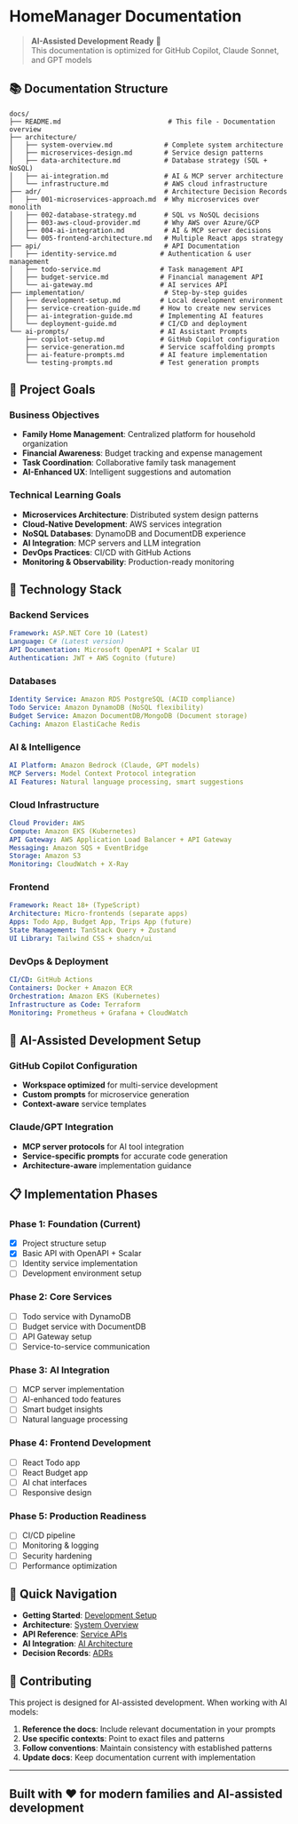 # HomeManager Documentation

> **AI-Assisted Development Ready** 🤖  
> This documentation is optimized for GitHub Copilot, Claude Sonnet, and GPT models

## 📚 Documentation Structure

```text
docs/
├── README.md                           # This file - Documentation overview
├── architecture/
│   ├── system-overview.md             # Complete system architecture
│   ├── microservices-design.md        # Service design patterns
│   ├── data-architecture.md           # Database strategy (SQL + NoSQL)
│   ├── ai-integration.md              # AI & MCP server architecture
│   └── infrastructure.md              # AWS cloud infrastructure
├── adr/                               # Architecture Decision Records
│   ├── 001-microservices-approach.md  # Why microservices over monolith
│   ├── 002-database-strategy.md       # SQL vs NoSQL decisions
│   ├── 003-aws-cloud-provider.md      # Why AWS over Azure/GCP
│   ├── 004-ai-integration.md          # AI & MCP server decisions
│   └── 005-frontend-architecture.md   # Multiple React apps strategy
├── api/                               # API Documentation
│   ├── identity-service.md           # Authentication & user management
│   ├── todo-service.md               # Task management API
│   ├── budget-service.md             # Financial management API
│   └── ai-gateway.md                 # AI services API
├── implementation/                    # Step-by-step guides
│   ├── development-setup.md          # Local development environment
│   ├── service-creation-guide.md     # How to create new services
│   ├── ai-integration-guide.md       # Implementing AI features
│   └── deployment-guide.md           # CI/CD and deployment
└── ai-prompts/                       # AI Assistant Prompts
    ├── copilot-setup.md              # GitHub Copilot configuration
    ├── service-generation.md         # Service scaffolding prompts
    ├── ai-feature-prompts.md         # AI feature implementation
    └── testing-prompts.md            # Test generation prompts
```

## 🎯 **Project Goals**

### **Business Objectives**

- **Family Home Management**: Centralized platform for household organization
- **Financial Awareness**: Budget tracking and expense management
- **Task Coordination**: Collaborative family task management
- **AI-Enhanced UX**: Intelligent suggestions and automation

### **Technical Learning Goals**

- **Microservices Architecture**: Distributed system design patterns
- **Cloud-Native Development**: AWS services integration
- **NoSQL Databases**: DynamoDB and DocumentDB experience
- **AI Integration**: MCP servers and LLM integration
- **DevOps Practices**: CI/CD with GitHub Actions
- **Monitoring & Observability**: Production-ready monitoring

## 🚀 **Technology Stack**

### **Backend Services**

```yaml
Framework: ASP.NET Core 10 (Latest)
Language: C# (Latest version)
API Documentation: Microsoft OpenAPI + Scalar UI
Authentication: JWT + AWS Cognito (future)
```

### **Databases**

```yaml
Identity Service: Amazon RDS PostgreSQL (ACID compliance)
Todo Service: Amazon DynamoDB (NoSQL flexibility)
Budget Service: Amazon DocumentDB/MongoDB (Document storage)
Caching: Amazon ElastiCache Redis
```

### **AI & Intelligence**

```yaml
AI Platform: Amazon Bedrock (Claude, GPT models)
MCP Servers: Model Context Protocol integration
AI Features: Natural language processing, smart suggestions
```

### **Cloud Infrastructure**

```yaml
Cloud Provider: AWS
Compute: Amazon EKS (Kubernetes)
API Gateway: AWS Application Load Balancer + API Gateway
Messaging: Amazon SQS + EventBridge
Storage: Amazon S3
Monitoring: CloudWatch + X-Ray
```

### **Frontend**

```yaml
Framework: React 18+ (TypeScript)
Architecture: Micro-frontends (separate apps)
Apps: Todo App, Budget App, Trips App (future)
State Management: TanStack Query + Zustand
UI Library: Tailwind CSS + shadcn/ui
```

### **DevOps & Deployment**

```yaml
CI/CD: GitHub Actions
Containers: Docker + Amazon ECR
Orchestration: Amazon EKS (Kubernetes)
Infrastructure as Code: Terraform
Monitoring: Prometheus + Grafana + CloudWatch
```

## 🤖 **AI-Assisted Development Setup**

### **GitHub Copilot Configuration**

- **Workspace optimized** for multi-service development
- **Custom prompts** for microservice generation
- **Context-aware** service templates

### **Claude/GPT Integration**

- **MCP server protocols** for AI tool integration
- **Service-specific prompts** for accurate code generation
- **Architecture-aware** implementation guidance

## 📋 **Implementation Phases**

### **Phase 1: Foundation** (Current)

- [x] Project structure setup
- [x] Basic API with OpenAPI + Scalar
- [ ] Identity service implementation
- [ ] Development environment setup

### **Phase 2: Core Services**

- [ ] Todo service with DynamoDB
- [ ] Budget service with DocumentDB
- [ ] API Gateway setup
- [ ] Service-to-service communication

### **Phase 3: AI Integration**

- [ ] MCP server implementation
- [ ] AI-enhanced todo features
- [ ] Smart budget insights
- [ ] Natural language processing

### **Phase 4: Frontend Development**

- [ ] React Todo app
- [ ] React Budget app
- [ ] AI chat interfaces
- [ ] Responsive design

### **Phase 5: Production Readiness**

- [ ] CI/CD pipeline
- [ ] Monitoring & logging
- [ ] Security hardening
- [ ] Performance optimization

## 🔗 **Quick Navigation**

- **Getting Started**: [Development Setup](implementation/development-setup.md)
- **Architecture**: [System Overview](architecture/system-overview.md)
- **API Reference**: [Service APIs](api/)
- **AI Integration**: [AI Architecture](architecture/ai-integration.md)
- **Decision Records**: [ADRs](adr/)

## 🤝 **Contributing**

This project is designed for AI-assisted development. When working with AI models:

1. **Reference the docs**: Include relevant documentation in your prompts
2. **Use specific contexts**: Point to exact files and patterns
3. **Follow conventions**: Maintain consistency with established patterns
4. **Update docs**: Keep documentation current with implementation

---

## Built with ❤️ for modern families and AI-assisted development
